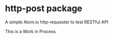 # http-post package

A simple Atom.io http-requester to test RESTful API

This is a Work in Process

